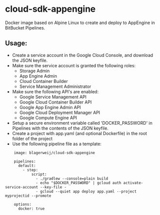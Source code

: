 # cloud-sdk-appengine
Docker image based on Alpine Linux to create and deploy to AppEngine in BitBucket Pipelines.

## Usage:
- Create a service account in the Google Cloud Console, and download the JSON keyfile.
- Make sure the service account is granted the following roles:
  - Storage Admin
  - App Engine Admin
  - Cloud Container Builder
  - Service Management Administrator
- Make sure the following API's are enabled:
  - Google Service Management API
  - Google Cloud Container Builder API
  - Google App Engine Admin API
  - Google Cloud Deployment Manager API
  - Google Compute Engine API
- Setup a secure environment variable called 'DOCKER_PASSWORD' in Pipelines with the contents of the JSON keyfile.
- Create a project with app.yaml (and optional Dockerfile) in the root folder of the project
- Use the following pipeline file as a template:
```
    image: blagerweij/cloud-sdk-appengine

    pipelines:
      default:
        - step:
            script:
              - ./gradlew --console=plain build
              - echo "$DOCKER_PASSWORD" | gcloud auth activate-service-account --key-file -
              - gcloud --quiet app deploy app.yaml --project myprojectid --promote

    options:
      docker: true
```
